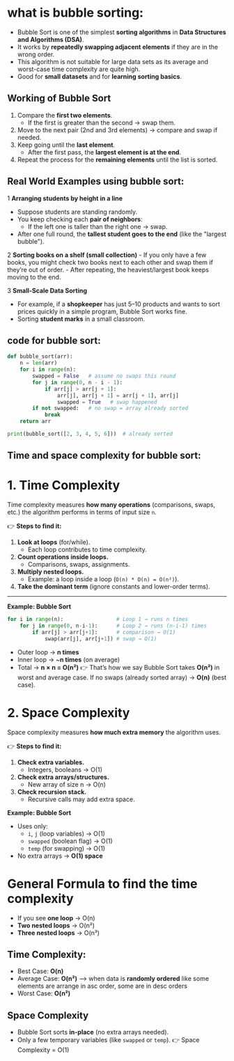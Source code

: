 
# what is bubble sorting:

- Bubble Sort is one of the simplest **sorting algorithms** in **Data Structures and Algorithms (DSA)**.
- It works by **repeatedly swapping adjacent elements** if they are in the wrong order.
- This algorithm is not suitable for large data sets as its average and worst-case time complexity are quite high.
- Good for **small datasets** and for **learning sorting basics**.

## Working of Bubble Sort

1. Compare the **first two elements**.
    - If the first is greater than the second → swap them.    
2. Move to the next pair (2nd and 3rd elements) → compare and swap if needed.
3. Keep going until the **last element**.
    - After the first pass, the **largest element is at the end**.   
4. Repeat the process for the **remaining elements** until the list is sorted.

## Real World Examples using bubble sort:

   1 **Arranging students by height in a line**
- Suppose students are standing randomly.
- You keep checking each **pair of neighbors**:
    - If the left one is taller than the right one → swap.   
- After one full round, the **tallest student goes to the end** (like the "largest bubble").

 2 **Sorting books on a shelf (small collection)**
    - If you only have a few books, you might check two books next to each other and swap them if they’re out of order.
    - After repeating, the heaviest/largest book keeps moving to the end.

 3 **Small-Scale Data Sorting**
- For example, if a **shopkeeper** has just 5–10 products and wants to sort prices quickly in a simple program, Bubble Sort works fine.
- Sorting **student marks** in a small classroom.


## code for bubble sort:
```python
def bubble_sort(arr):
    n = len(arr)
    for i in range(n):
        swapped = False   # assume no swaps this round
        for j in range(0, n - i - 1):
            if arr[j] > arr[j + 1]:
                arr[j], arr[j + 1] = arr[j + 1], arr[j]
                swapped = True   # swap happened
        if not swapped:   # no swap = array already sorted
            break
    return arr

print(bubble_sort([2, 3, 4, 5, 6]))  # already sorted

```

## Time and space complexity for bubble sort:
# 1. Time Complexity

Time complexity measures **how many operations** (comparisons, swaps, etc.) the algorithm performs in terms of input size `n`.

👉 **Steps to find it:**

1. **Look at loops** (for/while).
    - Each loop contributes to time complexity.
2. **Count operations inside loops.**
    - Comparisons, swaps, assignments.
3. **Multiply nested loops.**
    - Example: a loop inside a loop (`O(n) * O(n) = O(n²)`).
4. **Take the dominant term** (ignore constants and lower-order terms).
---

**Example: Bubble Sort**
```python
for i in range(n):                 # Loop 1 → runs n times
    for j in range(0, n-i-1):      # Loop 2 → runs (n-i-1) times
        if arr[j] > arr[j+1]:      # comparison → O(1)
            swap(arr[j], arr[j+1]) # swap → O(1)

```
- Outer loop → **n times**
- Inner loop → ~**n times** (on average)
- Total → **n × n = O(n²)**
👉 That’s how we say Bubble Sort takes **O(n²)** in worst and average case.
	If no swaps (already sorted array) → **O(n)** (best case).
# 2. Space Complexity

Space complexity measures **how much extra memory** the algorithm uses.

👉 **Steps to find it:**
1. **Check extra variables.**
    - Integers, booleans → O(1)
2. **Check extra arrays/structures.**
    - New array of size n → O(n)
3. **Check recursion stack.**
    - Recursive calls may add extra space.

 **Example: Bubble Sort**
- Uses only:
    - `i`, `j` (loop variables) → O(1)
    - `swapped` (boolean flag) → O(1)
    - `temp` (for swapping) → O(1)
- No extra arrays → **O(1) space**
#  General Formula to find the time complexity

- If you see **one loop** → O(n)
- **Two nested loops** → O(n²)
- **Three nested loops** → O(n³)
## Time Complexity:
- Best Case: **O(n)**
- Average Case: **O(n²)** --> when data is **randomly ordered** like some elements are arrange in asc order, some are in desc orders
- Worst Case: **O(n²)**
## Space Complexity
- Bubble Sort sorts **in-place** (no extra arrays needed).
- Only a few temporary variables (like `swapped` or `temp`).
👉 Space Complexity = O(1)
